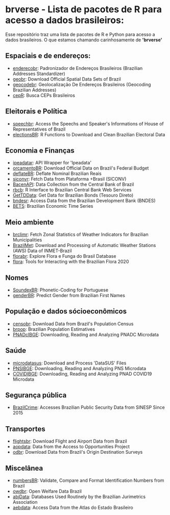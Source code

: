# brverse - Lista de pacotes de R para acesso a dados brasileiros: 

Esse repositório traz uma lista de pacotes de R e Python para acesso a dados brasileiros. O que estamos chamando carinhosamente de **'brverse'**

## Espaciais e de endereços:

- [enderecobr]([url](https://ipeagit.github.io/enderecobr)): Padronizador de Endereços Brasileiros (Brazilian Addresses Standardizer)
- [geobr]([url](https://ipeagit.github.io/geobr)): Download Official Spatial Data Sets of Brazil
- [geocodebr]([url](https://ipeagit.github.io/geocodebr)): Geolocalização De Endereços Brasileiros (Geocoding Brazilian Addresses)
- [cepR](https://CRAN.R-project.org/package=cepR): Busca CEPs Brasileiros

  
## Eleitorais e Política

- [speechbr](https://CRAN.R-project.org/package=speechbr): Access the Speechs and Speaker's Informations of House of Representatives of Brazil
- [electionsBR]([url](https://electionsbr.com/novo/)): R Functions to Download and Clean Brazilian Electoral Data


## Economia e Finanças

- [ipeadatar](https://CRAN.R-project.org/package=ipeadatar ): API Wrapper for 'Ipeadata'
- [orcamentoBR]([url](https://CRAN.R-project.org/package=orcamentoBR)): Download Official Data on Brazil's Federal Budget
- [deflateBR](https://github.com/meirelesff/deflatebr/): Deflate Nominal Brazilian Reais
- [siconvr](https://CRAN.R-project.org/package=siconvr): Fetch Data from Plataforma +Brasil (SICONV)
- [BacenAPI](https://CRAN.R-project.org/package=BacenAPI): Data Collection from the Central Bank of Brazil
- [rbcb](https://wilsonfreitas.github.io/rbcb/): R Interface to Brazilian Central Bank Web Services
- [GetTDData](https://msperlin.github.io/GetTDData/): Get Data for Brazilian Bonds (Tesouro Direto)
- [bndesr](https://CRAN.R-project.org/package=bndesr): Access Data from the Brazilian Development Bank (BNDES)
- [BETS](https://CRAN.R-project.org/package=BETS): Brazilian Economic Time Series


## Meio ambiente

- [brclimr]([url](https://rfsaldanha.github.io/brclimr/)): Fetch Zonal Statistics of Weather Indicators for Brazilian Municipalities
- [BrazilMet](https://CRAN.R-project.org/package=BrazilMet): Download and Processing of Automatic Weather Stations (AWS) Data of INMET-Brazil
- [florabr](https://wevertonbio.github.io/florabr/): Explore Flora e Funga do Brasil Database
- [flora](https://CRAN.R-project.org/package=flora): Tools for Interacting with the Brazilian Flora 2020


## Nomes

- [SoundexBR](https://CRAN.R-project.org/package=SoundexBR): Phonetic-Coding for Portuguese
- [genderBR](https://CRAN.R-project.org/package=genderBR): Predict Gender from Brazilian First Names


## População e dados sócioeconômicos

- [censobr]([url](https://ipeagit.github.io/censobr)): Download Data from Brazil's Population Census
- [brpop](https://rfsaldanha.github.io/brpop/): Brazilian Population Estimatives
- [PNADcIBGE](https://CRAN.R-project.org/package=PNADcIBGE): Downloading, Reading and Analyzing PNADC Microdata


## Saúde

- [microdatasus](https://rfsaldanha.github.io/microdatasus/): Download and Process 'DataSUS' Files
- [PNSIBGE](https://CRAN.R-project.org/package=PNSIBGE): Downloading, Reading and Analyzing PNS Microdata
- [COVIDIBGE](https://CRAN.R-project.org/package=COVIDIBGE ): Downloading, Reading and Analyzing PNAD COVID19 Microdata


## Segurança pública

- [BrazilCrime](https://CRAN.R-project.org/package=BrazilCrime): Accesses Brazilian Public Security Data from SINESP Since 2015


## Transportes

- [flightsbr]([url](https://ipeagit.github.io/flightsbr)): Download Flight and Airport Data from Brazil
- [aopdata]([url](https://ipeagit.github.io/aopdata)): Data from the Access to Opportunities Project
- [odbr](https://hsvab.github.io/odbr/): Download Data from Brazil's Origin Destination Surveys


## Miscelânea

- [numbersBR](https://CRAN.R-project.org/package=numbersBR): Validate, Compare and Format Identification Numbers from Brazil
- [owdbr](https://CRAN.R-project.org/package=owdbr): Open Welfare Data Brazil
- [abjData](https://abjur.github.io/abjData/): Databases Used Routinely by the Brazilian Jurimetrics Association
- [aebdata](https://ipea.github.io/aebdata/): Access Data from the Atlas do Estado Brasileiro


